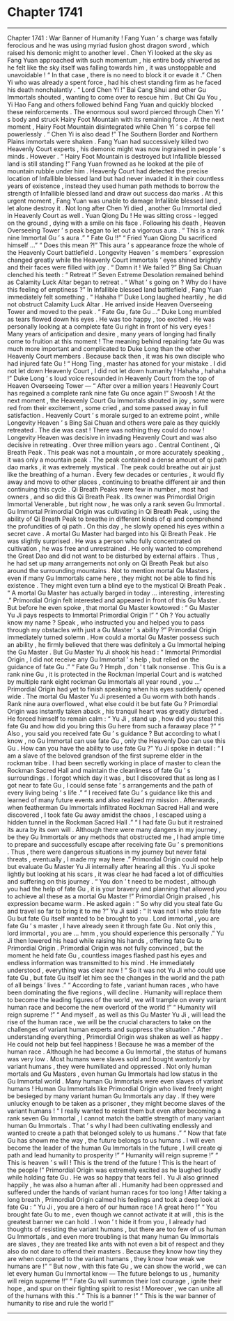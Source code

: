 
# Chapter 1741


---

Chapter 1741 : War Banner of Humanity !
Fang Yuan ’ s charge was fatally ferocious and he was using myriad fusion ghost dragon sword , which raised his demonic might to another level .
Chen Yi looked at the sky as Fang Yuan approached with such momentum , his entire body shivered as he felt like the sky itself was falling towards him , it was unstoppable and unavoidable !
“ In that case , there is no need to block it or evade it .” Chen Yi who was already a spent force , had his chest standing firm as he faced his death nonchalantly .
“ Lord Chen Yi !” Bai Cang Shui and other Gu Immortals shouted , wanting to come over to rescue him .
But Chi Qu You , Yi Hao Fang and others followed behind Fang Yuan and quickly blocked these reinforcements .
The enormous soul sword pierced through Chen Yi ’ s body and struck Hairy Foot Mountain with its remaining force .
At the next moment , Hairy Foot Mountain disintegrated while Chen Yi ’ s corpse fell powerlessly .
“ Chen Yi is also dead !” The Southern Border and Northern Plains immortals were shaken .
Fang Yuan had successively killed two Heavenly Court experts , his demonic might was now ingrained in people ’ s minds .
However .
“ Hairy Foot Mountain is destroyed but Infallible blessed land is still standing !” Fang Yuan frowned as he looked at the pile of mountain rubble under him .
Heavenly Court had detected the precise location of Infallible blessed land but had never invaded it in their countless years of existence , instead they used human path methods to borrow the strength of Infallible blessed land and draw out success dao marks .
At this urgent moment , Fang Yuan was unable to damage Infallible blessed land , let alone destroy it .
Not long after Chen Yi died , another Gu Immortal died in Heavenly Court as well .
Yuan Qiong Du !
He was sitting cross - legged on the ground , dying with a smile on his face .
Following his death , Heaven Overseeing Tower ’ s peak began to let out a vigorous aura .
“ This is a rank nine Immortal Gu ’ s aura .”
“ Fate Gu !!”
“ Fried Yuan Qiong Du sacrificed himself …”
“ Does this mean ?!”
This aura ’ s appearance froze the whole of the Heavenly Court battlefield . Longevity Heaven ’ s members ’ expression changed greatly while the Heavenly Court immortals ’ eyes shined brightly and their faces were filled with joy .
“ Damn it ! We failed ?” Bing Sai Chuan clenched his teeth : “ Retreat !”
Seven Extreme Desolation remained behind as Calamity Luck Altar began to retreat .
“ What ’ s going on ? Why do I have this feeling of emptiness ?” In Infallible blessed land battlefield , Fang Yuan immediately felt something .
“ Hahaha !” Duke Long laughed heartily , he did not obstruct Calamity Luck Altar .
He arrived inside Heaven Overseeing Tower and moved to the peak .
“ Fate Gu , fate Gu …” Duke Long mumbled as tears flowed down his eyes .
He was too happy , too excited .
He was personally looking at a complete fate Gu right in front of his very eyes !
Many years of anticipation and desire , many years of longing had finally come to fruition at this moment !
The meaning behind repairing fate Gu was much more important and complicated to Duke Long than the other Heavenly Court members .
Because back then , it was his own disciple who had injured fate Gu !
“ Hong Ting , master has atoned for your mistake . I did not let down Heavenly Court , I did not let down humanity ! Hahaha , hahaha !”
Duke Long ’ s loud voice resounded in Heavenly Court from the top of Heaven Overseeing Tower — “ After over a million years ! Heavenly Court has regained a complete rank nine fate Gu once again !”
Swoosh !
At the next moment , the Heavenly Court Gu Immortals shouted in joy , some were red from their excitement , some cried , and some passed away in full satisfaction .
Heavenly Court ’ s morale surged to an extreme point , while Longevity Heaven ’ s Bing Sai Chuan and others were pale as they quickly retreated .
The die was cast !
There was nothing they could do now !
Longevity Heaven was decisive in invading Heavenly Court and was also decisive in retreating .
Over three million years ago .
Central Continent , Qi Breath Peak .
This peak was not a mountain , or more accurately speaking , it was only a mountain peak .
The peak contained a dense amount of qi path dao marks , it was extremely mystical . The peak could breathe out air just like the breathing of a human .
Every few decades or centuries , it would fly away and move to other places , continuing to breathe different air and then continuing this cycle .
Qi Breath Peaks were few in number , most had owners , and so did this Qi Breath Peak .
Its owner was Primordial Origin Immortal Venerable , but right now , he was only a rank seven Gu Immortal .
Gu Immortal Primordial Origin was cultivating in Qi Breath Peak , using the ability of Qi Breath Peak to breathe in different kinds of qi and comprehend the profundities of qi path .
On this day , he slowly opened his eyes within a secret cave .
A mortal Gu Master had barged into his Qi Breath Peak .
He was slightly surprised .
He was a person who fully concentrated on cultivation , he was free and unrestrained . He only wanted to comprehend the Great Dao and did not want to be disturbed by external affairs . Thus , he had set up many arrangements not only on Qi Breath Peak but also around the surrounding mountains .
Not to mention mortal Gu Masters , even if many Gu Immortals came here , they might not be able to find his existence . They might even turn a blind eye to the mystical Qi Breath Peak .
“ A mortal Gu Master has actually barged in today … interesting , interesting .”
Primordial Origin felt interested and appeared in front of this Gu Master . But before he even spoke , that mortal Gu Master kowtowed : “ Gu Master Yu Ji pays respects to Immortal Primordial Origin !”
“ Oh ? You actually know my name ? Speak , who instructed you and helped you to pass through my obstacles with just a Gu Master ’ s ability ?” Primordial Origin immediately turned solemn .
How could a mortal Gu Master possess such an ability , he firmly believed that there was definitely a Gu Immortal helping the Gu Master .
But Gu Master Yu Ji shook his head : “ Immortal Primordial Origin , I did not receive any Gu Immortal ’ s help , but relied on the guidance of fate Gu .”
“ Fate Gu ? Hmph , don ’ t talk nonsense . This Gu is a rank nine Gu , it is protected in the Rockman Imperial Court and is watched by multiple rank eight rockman Gu Immortals all year round , you …” Primordial Origin had yet to finish speaking when his eyes suddenly opened wide .
The mortal Gu Master Yu Ji presented a Gu worm with both hands .
Rank nine aura overflowed , what else could it be but fate Gu ?
Primordial Origin was instantly taken aback , his tranquil heart was greatly disturbed . He forced himself to remain calm : “ Yu Ji , stand up , how did you steal this fate Gu and how did you bring this Gu here from such a faraway place ?”
“ Also , you said you received fate Gu ’ s guidance ? But according to what I know , no Gu Immortal can use fate Gu , only the Heavenly Dao can use this Gu . How can you have the ability to use fate Gu ?”
Yu Ji spoke in detail : “ I am a slave of the beloved grandson of the first supreme elder in the rockman tribe . I had been secretly working in place of master to clean the Rockman Sacred Hall and maintain the cleanliness of fate Gu ’ s surroundings . I forgot which day it was , but I discovered that as long as I got near to fate Gu , I could sense fate ’ s arrangements and the path of every living being ’ s life .”
“ I received fate Gu ’ s guidance like this and learned of many future events and also realized my mission . Afterwards , when featherman Gu Immortals infiltrated Rockman Sacred Hall and were discovered , I took fate Gu away amidst the chaos , I escaped using a hidden tunnel in the Rockman Sacred Hall .”
“ I had fate Gu but it restrained its aura by its own will . Although there were many dangers in my journey , be they Gu Immortals or any methods that obstructed me , I had ample time to prepare and successfully escape after receiving fate Gu ’ s premonitions . Thus , there were dangerous situations in my journey but never fatal threats , eventually , I made my way here .”
Primordial Origin could not help but evaluate Gu Master Yu Ji internally after hearing all this .
Yu Ji spoke lightly but looking at his scars , it was clear he had faced a lot of difficulties and suffering on this journey .
“ You don ’ t need to be modest , although you had the help of fate Gu , it is your bravery and planning that allowed you to achieve all these as a mortal Gu Master !” Primordial Origin praised , his expression became warm .
He asked again : “ So why did you steal fate Gu and travel so far to bring it to me ?”
Yu Ji said : “ It was not I who stole fate Gu but fate Gu itself wanted to be brought to you . Lord immortal , you are fate Gu ’ s master , I have already seen it through fate Gu . Not only this , lord immortal , you are … hmm , you should experience this personally .”
Yu Ji then lowered his head while raising his hands , offering fate Gu to Primordial Origin .
Primordial Origin was not fully convinced , but the moment he held fate Gu , countless images flashed past his eyes and endless information was transmitted to his mind .
He immediately understood , everything was clear now !
“ So it was not Yu Ji who could use fate Gu , but fate Gu itself let him see the changes in the world and the path of all beings ’ lives .”
“ According to fate , variant human races , who have been dominating the five regions , will decline . Humanity will replace them to become the leading figures of the world , we will trample on every variant human race and become the new overlord of the world !”
“ Humanity will reign supreme !”
“ And myself , as well as this Gu Master Yu Ji , will lead the rise of the human race , we will be the crucial characters to take on the challenges of variant human experts and suppress the situation .”
After understanding everything , Primordial Origin was shaken as well as happy .
He could not help but feel happiness !
Because he was a member of the human race .
Although he had become a Gu Immortal , the status of humans was very low . Most humans were slaves sold and bought wantonly by variant humans , they were humiliated and oppressed .
Not only human mortals and Gu Masters , even human Gu Immortals had low status in the Gu Immortal world . Many human Gu Immortals were even slaves of variant humans !
Human Gu Immortals like Primordial Origin who lived freely might be besieged by many variant human Gu Immortals any day . If they were unlucky enough to be taken as a prisoner , they might become slaves of the variant humans !
“ I really wanted to resist them but even after becoming a rank seven Gu Immortal , I cannot match the battle strength of many variant human Gu Immortals . That ’ s why I had been cultivating endlessly and wanted to create a path that belonged solely to us humans .”
“ Now that fate Gu has shown me the way , the future belongs to us humans . I will even become the leader of the human Gu Immortals in the future , I will create qi path and lead humanity to prosperity !”
“ Humanity will reign supreme !”
“ This is heaven ’ s will ! This is the trend of the future ! This is the heart of the people !”
Primordial Origin was extremely excited as he laughed loudly while holding fate Gu .
He was so happy that tears fell .
Yu Ji also grinned happily , he was also a human after all .
Humanity had been oppressed and suffered under the hands of variant human races for too long !
After taking a long breath , Primordial Origin calmed his feelings and took a deep look at fate Gu : “ Yu Ji , you are a hero of our human race ! A great hero !”
“ You brought fate Gu to me , even though we cannot activate it at will , this is the greatest banner we can hold . I won ’ t hide it from you , I already had thoughts of resisting the variant humans , but there are too few of us human Gu Immortals , and even more troubling is that many human Gu Immortals are slaves , they are treated like ants with not even a bit of respect and they also do not dare to offend their masters . Because they know how tiny they are when compared to the variant humans , they know how weak we humans are !”
“ But now , with this fate Gu , we can show the world , we can let every human Gu Immortal know — The future belongs to us , humanity will reign supreme !!”
“ Fate Gu will summon their lost courage , ignite their hope , and spur on their fighting spirit to resist ! Moreover , we can unite all of the humans with this .”
“ This is a banner !”
“ This is the war banner of humanity to rise and rule the world !”

---


